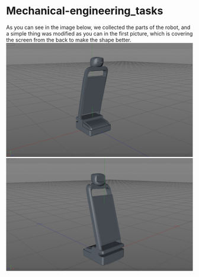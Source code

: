 # Mechanical-engineering_tasks
As you can see in the image below, we collected the parts of the robot, and a simple thing was modified as you can in the first picture, which is covering the screen from the back to make the shape better.
![picture](Behind.jpeg)
![picture](front.jpeg)
